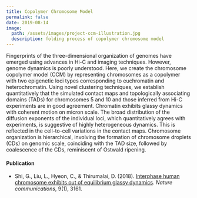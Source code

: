 ```yaml
---
title: Copolymer Chromosome Model
permalink: false
date: 2019-08-14
image:
  path: /assets/images/project-ccm-illustration.jpg
  description: folding process of copolymer chromosome model
---
```


Fingerprints of the three-dimensional organization of genomes have emerged using advances in Hi-C and imaging techniques. However, genome dynamics is poorly understood. Here, we create the chromosome copolymer model (CCM) by representing chromosomes as a copolymer with two epigenetic loci types corresponding to euchromatin and heterochromatin. Using novel clustering techniques, we establish quantitatively that the simulated contact maps and topologically associating domains (TADs) for chromosomes 5 and 10 and those inferred from Hi-C experiments are in good agreement. Chromatin exhibits glassy dynamics with coherent motion on micron scale. The broad distribution of the diffusion exponents of the individual loci, which quantitatively agrees with experiments, is suggestive of highly heterogeneous dynamics. This is reflected in the cell-to-cell variations in the contact maps. Chromosome organization is hierarchical, involving the formation of chromosome droplets (CDs) on genomic scale, coinciding with the TAD size, followed by coalescence of the CDs, reminiscent of Ostwald ripening.

#### Publication
* Shi, G., Liu, L., Hyeon, C., & Thirumalai, D. (2018). [Interphase human chromosome exhibits out of equilibrium glassy dynamics](https://www.nature.com/articles/s41467-018-05606-6). *Nature communications*, 9(1), 3161.
